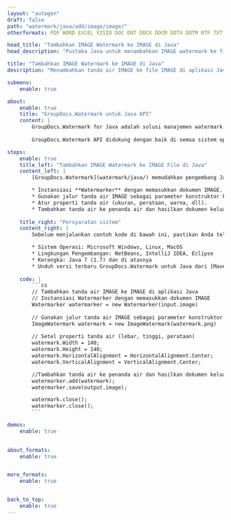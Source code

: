 ```yaml
---
layout: "autogen"
draft: false
path: "watermark/java/add/image/image/"
otherformats: PDF WORD EXCEL VISIO DOC DOT DOCX DOCM DOTX DOTM RTF TXT XLSX XLSM XLTM XLT XLTX XLS XLSB XLAM SXC PPTX PPTM PPSX PPSM POTM POT POTX PPT PPS ODT BMP GIF JPEG JP2 PNG TIFF WEBP VSD VDX VSDX VSTX VSX VSSX VSDM VSSM VSTM VTX VDW VSS VST

head_title: "Tambahkan IMAGE Watermark ke IMAGE di Java"
head_description: "Pustaka Java untuk menambahkan IMAGE watermark ke file IMAGE di aplikasi Java & J2SE menggunakan GroupDocs.Watermark APIs for Java."

title: "Tambahkan IMAGE Watermark ke IMAGE di Java"
description: "Menambahkan tanda air IMAGE ke file IMAGE di aplikasi Java & J2SE. Tambahkan tanda air BMP, PNG, GIF & JPEG IMAGE ke dokumen. Kelola juga ukuran tanda air, perataan, sudut rotasi, dan posisi tanda air pada halaman dokumen, sesuai kebutuhan Anda."

submenu:
    enable: true

about:
    enable: true
    title: "GroupDocs.Watermark untuk Java API"
    content: |
        GroupDocs.Watermark for Java adalah solusi manajemen watermark lengkap untuk aplikasi Java. Pengembang dapat dengan cepat melakukan operasi manipulasi tanda air seperti; tambahkan, edit, cari, dan hapus berbagai jenis tanda air dari dalam dokumen semua format file populer. Mendukung bekerja dengan teks dan IMAGE watermark dalam berbagai dokumen termasuk PDF, Microsoft Word, Excel, PowerPoint, Visio, Email dan format IMAGE.
        
        GroupDocs.Watermark API didukung dengan baik di semua sistem operasi utama dan versi Java termasuk J2SE 7.0 (1.7), J2SE 8.0 (1.8) dan Java 10.

steps:
    enable: true
    title_left: "Tambahkan IMAGE Watermark ke IMAGE File di Java"
    content_left: |
        [GroupDocs.Watermark](watermark/java/) memudahkan pengembang Java untuk menambahkan tanda air IMAGE (BMP, PNG, GIF, atau JPEG) dalam aplikasi mereka dengan menerapkan beberapa langkah mudah.

        * Instansiasi **Watermarker** dengan memasukkan dokumen IMAGE.
        * Gunakan jalur tanda air IMAGE sebagai parameter konstruktor kelas **ImageWatermark**.
        * Atur properti tanda air (ukuran, perataan, warna, dll).
        * Tambahkan tanda air ke penanda air dan hasilkan dokumen keluaran.
        
    title_right: "Persyaratan sistem"
    content_right: |
        Sebelum menjalankan contoh kode di bawah ini, pastikan Anda telah menginstal prasyarat berikut di sistem Anda.

        * Sistem Operasi: Microsoft Windows, Linux, MacOS
        * Lingkungan Pengembangan: NetBeans, IntelliJ IDEA, Eclipse
        * Kerangka: Java 7 (1.7) dan di atasnya
        * Unduh versi terbaru GroupDocs.Watermark untuk Java dari [Maven](https://repository.groupdocs.com/webapp/#/artifacts/browse/tree/General/repo/com/groupdocs/groupdocs-watermark)
        
    code: |
        ```cs
        // Tambahkan tanda air IMAGE ke IMAGE di aplikasi Java
        // Instansiasi Watermarker dengan memasukkan dokumen IMAGE
        Watermarker watermarker = new Watermarker(input.image)
        
        // Gunakan jalur tanda air IMAGE sebagai parameter konstruktor kelas ImageWatermark
        ImageWatermark watermark = new ImageWatermark(watermark.png)
        
        // Setel properti tanda air (lebar, tinggi, perataan)
        watermark.Width = 140;
        watermark.Height = 140;
        watermark.HorizontalAlignment = HorizontalAlignment.Center;
        watermark.VerticalAlignment = VerticalAlignment.Center;

        //Tambahkan tanda air ke penanda air dan hasilkan dokumen keluaran
        watermarker.add(watermark);
        watermarker.save(output.image);

        watermark.close();
        watermarker.close();
        ```        

demos:
    enable: true
        

about_formats:
    enable: true


more_formats:
    enable: true


back_to_top:
    enable: true
---
```

